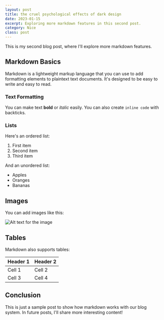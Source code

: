 ```yaml
---
layout: post
title: the cruel psychological effects of dark design
date: 2023-01-15
excerpt: Exploring more markdown features in this second post.
category: Nice
class: post
---
```


This is my second blog post, where I'll explore more markdown features.

## Markdown Basics

Markdown is a lightweight markup language that you can use to add formatting elements to plaintext text documents. It's designed to be easy to write and easy to read.

### Text Formatting

You can make text **bold** or *italic* easily. You can also create `inline code` with backticks.

### Lists

Here's an ordered list:

1. First item
2. Second item
3. Third item

And an unordered list:

* Apples
* Oranges
* Bananas

## Images

You can add images like this:

![Alt text for the image](https://cdn.prod.website-files.com/66698e4ebea806ea4cadc0ce/67518c962b9c0f0422e9c00f__HXDvO8UNzHdEjoigWti1rpIDT5-7clbI7YPJxZp74M.png)

## Tables

Markdown also supports tables:

| Header 1 | Header 2 |
|----------|----------|
| Cell 1   | Cell 2   |
| Cell 3   | Cell 4   |

## Conclusion

This is just a sample post to show how markdown works with our blog system. In future posts, I'll share more interesting content! 